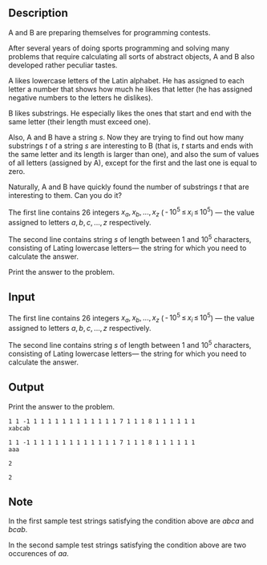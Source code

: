 ## Description

<div><p><span class="tex-font-style-it">A and B are preparing themselves for programming contests.</span></p><p>After several years of doing sports programming and solving many problems that require calculating all sorts of abstract objects, A and B also developed rather peculiar tastes.</p><p>A likes lowercase letters of the Latin alphabet. He has assigned to each letter a number that shows how much he likes that letter (he has assigned negative numbers to the letters he dislikes). </p><p>B likes substrings. He especially likes the ones that start and end with the same letter (their length must exceed one).</p><p>Also, A and B have a string <span class="tex-span"><i>s</i></span>. Now they are trying to find out how many substrings <span class="tex-span"><i>t</i></span> of a string <span class="tex-span"><i>s</i></span> are interesting to B (that is, <span class="tex-span"><i>t</i></span> starts and ends with the same letter and its length is larger than one), and also the sum of values of all letters (assigned by A), <span class="tex-font-style-it">except for the first and the last one</span> is equal to zero.</p><p>Naturally, A and B have quickly found the number of substrings <span class="tex-span"><i>t</i></span> that are interesting to them. Can you do it? </p></div><div class="input-specification"><p>The first line contains <span class="tex-span">26</span> integers <span class="tex-span"><i>x</i><sub class="lower-index"><i>a</i></sub>, <i>x</i><sub class="lower-index"><i>b</i></sub>, ..., <i>x</i><sub class="lower-index"><i>z</i></sub></span> (<span class="tex-span"> - 10<sup class="upper-index">5</sup> ≤ <i>x</i><sub class="lower-index"><i>i</i></sub> ≤ 10<sup class="upper-index">5</sup></span>) — the value assigned to letters <span class="tex-span"><i>a</i>, <i>b</i>, <i>c</i>, ..., <i>z</i></span> respectively.</p><p>The second line contains string <span class="tex-span"><i>s</i></span> of length between <span class="tex-span">1</span> and <span class="tex-span">10<sup class="upper-index">5</sup></span> characters, consisting of Lating lowercase letters— the string for which you need to calculate the answer. </p></div><div class="output-specification"><p>Print the answer to the problem. </p></div>

## Input

<p>The first line contains <span class="tex-span">26</span> integers <span class="tex-span"><i>x</i><sub class="lower-index"><i>a</i></sub>, <i>x</i><sub class="lower-index"><i>b</i></sub>, ..., <i>x</i><sub class="lower-index"><i>z</i></sub></span> (<span class="tex-span"> - 10<sup class="upper-index">5</sup> ≤ <i>x</i><sub class="lower-index"><i>i</i></sub> ≤ 10<sup class="upper-index">5</sup></span>) — the value assigned to letters <span class="tex-span"><i>a</i>, <i>b</i>, <i>c</i>, ..., <i>z</i></span> respectively.</p><p>The second line contains string <span class="tex-span"><i>s</i></span> of length between <span class="tex-span">1</span> and <span class="tex-span">10<sup class="upper-index">5</sup></span> characters, consisting of Lating lowercase letters— the string for which you need to calculate the answer. </p>

## Output

<p>Print the answer to the problem. </p>





```input1
1 1 -1 1 1 1 1 1 1 1 1 1 1 1 1 7 1 1 1 8 1 1 1 1 1 1
xabcab

```




```input2
1 1 -1 1 1 1 1 1 1 1 1 1 1 1 1 7 1 1 1 8 1 1 1 1 1 1
aaa

```




```output1
2

```




```output2
2

```



## Note

<p>In the first sample test strings satisfying the condition above are <span class="tex-span"><i>abca</i></span> and <span class="tex-span"><i>bcab</i></span>.</p><p>In the second sample test strings satisfying the condition above are two occurences of <span class="tex-span"><i>aa</i></span>.</p>

